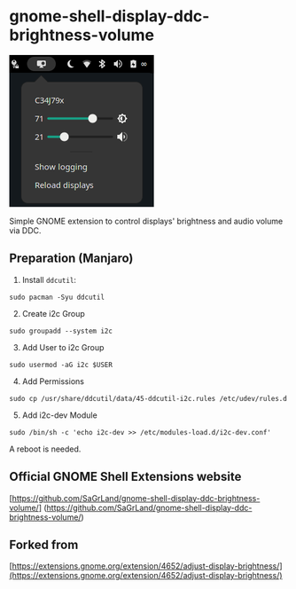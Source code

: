 # gnome-shell-display-ddc-brightness-volume

<img src="https://github.com/SaGrLand/gnome-shell-display-ddc-brightness-volume/blob/master/Display_DCC_Brightness_Volume.png">

Simple GNOME extension to control displays' brightness and audio volume via DDC.

## Preparation (Manjaro)

1. Install `ddcutil`: 

```shell
sudo pacman -Syu ddcutil
```
2. Create i2c Group

```shell
sudo groupadd --system i2c
```
3. Add User to i2c Group

```shell
sudo usermod -aG i2c $USER
```
4. Add Permissions

```shell
sudo cp /usr/share/ddcutil/data/45-ddcutil-i2c.rules /etc/udev/rules.d
```
5. Add i2c-dev Module

```shell
sudo /bin/sh -c 'echo i2c-dev >> /etc/modules-load.d/i2c-dev.conf'
```

A reboot is needed.

## Official GNOME Shell Extensions website
[https://github.com/SaGrLand/gnome-shell-display-ddc-brightness-volume/] (https://github.com/SaGrLand/gnome-shell-display-ddc-brightness-volume/)

## Forked from
[https://extensions.gnome.org/extension/4652/adjust-display-brightness/](https://extensions.gnome.org/extension/4652/adjust-display-brightness/)
